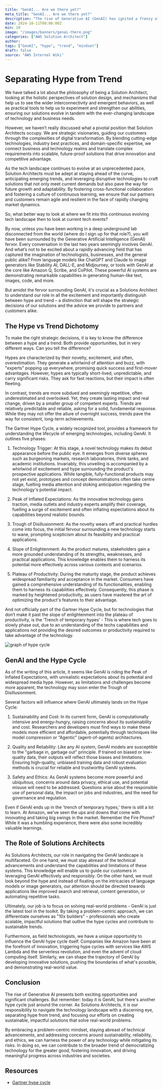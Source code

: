 ```yaml
---
title: "GenAI... Are we there yet?"
meta_title: "GenAI... Are we there yet?"
description: "The rise of Generative AI (GenAI) has ignited a frenzy of excitement and hype, captivating the tech world with its remarkable capabilities in generating human-like text, images, code, and more. As Solutions Architects, our pivotal role lies in navigating this landscape with a discerning eye, separating the transient hype from the enduring trends. By adopting a problem-centric mindset, staying abreast of technical advancements, and addressing concerns around sustainability, reliability, and ethics, we can harness the power of GenAI to create scalable, impactful solutions that outlive the hype cycles and contribute to sustainable progress across industries and societies."
date: 2024-10-11T00:00:00Z
min: 10
image: "/images/banners/genai-there.png"
categories: ["AWS Solution Architect"]
author: 
tags: ["GenAI", "hype", "trend", "mindset"]
draft: false
source: "AWS Internal Wiki"
---
```

# Separating Hype from Trend 

We have talked a lot about the philosophy of being a Solution Architect, looking at the holistic perspectives of solution design, and mechanisms that help us to see the wider interconnectivity and emergent behaviors, as well as practical tools to help us to experiment and strengthen our abilities, ensuring our solutions evolve in tandem with the ever-changing landscape of technology and business needs.

However, we haven’t really discussed what a pivotal position that Solution Architects occupy. We are strategic visionaries, guiding our customers through the complexities of digital transformation. By blending cutting-edge technologies, industry best practices, and domain-specific expertise, we connect business and technology realms and translate complex requirements into scalable, future-proof solutions that drive innovation and competitive advantage.

As the tech landscape continues to evolve at an unprecedented pace, Solution Architects must be adept at staying ahead of the curve, anticipating emerging trends, and leveraging disruptive technologies to craft solutions that not only meet current demands but also pave the way for future growth and adaptability. By fostering cross-functional collaboration and fostering a culture of continuous learning, we ensure that our partners and customers remain agile and resilient in the face of rapidly changing market dynamics.

So, what better way to look at where we fit into this continuous evolving tech landscape then to look at current tech events?

By now, unless you have been working in a deep underground lab disconnected from the world (where do I sign up for that role?), you will have been surrounded by the Generative Artificial Intelligence (GenAI) fervor. Every conversation in the last two years seemingly involves GenAI. And what’s not to be excited about a rapidly advancing field that has captured the imagination of technologists, businesses, and the general public alike? From language models like ChatGPT and Claude to image generators like Stability AI, DALL-E, and Midjourney, or tools with GenAI at the core like Amazon Q, Scribe, and CoPilot. These powerful AI systems are demonstrating remarkable capabilities in generating human-like text, images, code, and more.

But amidst the fervor surrounding GenAI, it's crucial as a Solutions Architect to understand our role in all the excitement and importantly distinguish between hype and trend – a distinction that will shape the strategic decisions of our solutions and the advice we provide to partners and customers alike. 

## The Hype vs Trend Dichotomy 

To make the right strategic decisions, it is key to know the difference between a hype and a trend. Both provide opportunities, but in very different ways. Can you tell the difference?

Hypes are characterized by their novelty, excitement, and often, overestimation. They generate a whirlwind of attention and buzz, with "experts" popping up everywhere, promising quick success and first-mover advantages. However, hypes are typically short-lived, unpredictable, and carry significant risks. They ask for fast reactions, but their impact is often fleeting. 

In contrast, trends are more subdued and seemingly repetitive, often underestimated and overlooked. Yet, they create lasting impact and real change, driven by a smaller group of competent experts. Trends are relatively predictable and reliable, asking for a solid, fundamental response. While they may not offer the allure of overnight success, trends pave the way for consistent, long-term achievements. 

The Gartner Hype Cycle, a widely recognized tool, provides a framework for understanding the lifecycle of emerging technologies, including GenAI. It outlines five phases:  

 1. Technology Trigger: At this stage, a novel technology makes its debut appearance before the public eye. It emerges from diverse spheres such as burgeoning markets, research laboratories, think tanks, and academic institutions. Invariably, this unveiling is accompanied by a whirlwind of excitement and hype surrounding the product's prospective applications. While tangible, fully-functional products may not yet exist, prototypes and concept demonstrations often take centre stage, fuelling media attention and stoking anticipation regarding the technology's potential impact.

 2. Peak of Inflated Expectations: As the innovative technology gains traction, media outlets and industry experts amplify their coverage, fuelling a surge of excitement and often inflating expectations about its capabilities beyond realistic bounds.

 3. Trough of Disillusionment: As the novelty wears off and practical hurdles come into focus, the initial fervour surrounding a new technology starts to wane, prompting scepticism about its feasibility and practical applications.

 4. Slope of Enlightenment: As the product matures, stakeholders gain a more grounded understanding of its strengths, weaknesses, and practical applications. This knowledge enables them to harness its potential more effectively across various contexts and scenarios.

 5. Plateau of Productivity: During the maturity stage, the product achieves widespread familiarity and acceptance in the market. Consumers have gained a comprehensive understanding of its functionalities, enabling them to harness its capabilities effectively. Consequently, this phase is marked by heightened productivity, as users have mastered the art of optimizing the product's features to their advantage.

And not officially part of the Gartner Hype Cycle, but for technologies that don’t make it past the slope of enlightenment into the plateau of productivity, is the ‘Trench of temporary hypes’ - This is where tech goes to slowly phase out, due to an understanding of the techs capabilities and applications not providing the desired outcomes or productivity required to take advantage of the technology.

![graph of hype cycle](/images/07-hype-trend.png)

## GenAI and the Hype Cycle 

As of the writing of this article, it seems like GenAI is riding the Peak of Inflated Expectations, with unrealistic expectations about its potential and widespread media hype. However, as limitations and challenges become more apparent, the technology may soon enter the Trough of Disillusionment.

Several factors will influence where GenAI ultimately lands on the Hype Cycle:

 1. Sustainability and Cost: In its current form, GenAI is computationally intensive and energy-hungry, raising concerns about its sustainability and cost. Researchers and developers must find ways to make these models more efficient and affordable, potentially through techniques like model compression or “Agentic” (agent-of-agents) architectures.

 2. Quality and Reliability: Like any AI system, GenAI models are susceptible to the "garbage in, garbage out" principle. If trained on biased or low-quality data, their outputs will reflect those biases and limitations. Ensuring high-quality, unbiased training data and robust evaluation methods is crucial for reliable and trustworthy GenAI systems. 
 
 3. Safety and Ethics: As GenAI systems become more powerful and ubiquitous, concerns around data privacy, ethical use, and potential misuse will need to be addressed. Questions arise about the responsible use of personal data, the impact on jobs and industries, and the need for governance and regulation.

Even if GenAI ends up in the 'trench of temporary hypes,' there is still a lot to learn. At Amazon, we've seen the ups and downs that come with innovating and taking big swings in the market. Remember the Fire Phone? While it was a humbling experience, there were also some incredibly valuable learnings.

## The Role of Solutions Architects 

As Solutions Architects, our role in navigating the GenAI landscape is multifaceted. On one hand, we must stay abreast of the technical advancements and understand the capabilities and limitations of these systems. This knowledge will enable us to guide our customers in leveraging GenAI effectively and responsibly. On the other hand, we must look beyond the hype and instead of fixating on the intricacies of language models or image generators, our attention should be directed towards applications like improved search and retrieval, content generation, or automating repetitive tasks.

Ultimately, our job is to focus on solving real-world problems - GenAI is just the latest tool in the toolkit. By taking a problem-centric approach, we can differentiate ourselves as "10x builders" – professionals who create scalable, impactful solutions that outlive the hype cycles and contribute to sustainable trends.

Furthermore, as field technologists, we have a unique opportunity to influence the GenAI hype cycle itself. Companies like Amazon have been at the forefront of innovation, triggering hype cycles with services like AWS Lambda and the serverless revolution, and even the advent of cloud computing itself. Similarly, we can shape the trajectory of GenAI by developing innovative solutions, pushing the boundaries of what's possible, and demonstrating real-world value.

## Conclusion 

The rise of Generative AI presents both exciting opportunities and significant challenges. But remember: today it is GenAI, but there's another hype cycle just around the corner. As Solutions Architects, it is our responsibility to navigate the technology landscape with a discerning eye, separating hype from trend, and focusing our efforts on creating sustainable, impactful solutions that solve real-world problems.

By embracing a problem-centric mindset, staying abreast of technical advancements, and addressing concerns around sustainability, reliability, and ethics, we can harness the power of any technology while mitigating its risks. In doing so, we can contribute to the broader trend of democratizing technology for the greater good, fostering innovation, and driving meaningful progress across industries and societies.

## Resources 

- [Gartner hype cycle](https://www.gartner.com/en/research/methodologies/gartner-hype-cycle)
